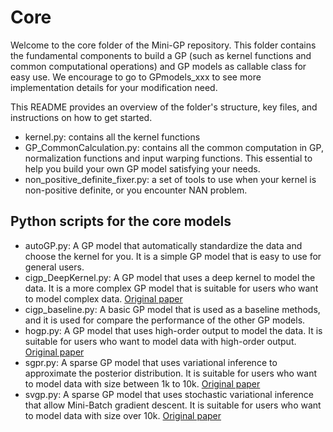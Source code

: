 # Core
Welcome to the core folder of the Mini-GP repository. This folder contains the fundamental components to build a GP (such as kernel functions and common computational operations) and GP models as callable class for easy use. We encourage to go to GPmodels_xxx to see more implementation details for your modification need.

This README provides an overview of the folder's structure, key files, and instructions on how to get started.
  - kernel.py: contains all the kernel functions
  - GP_CommonCalculation.py: contains all the common computation in GP, normalization functions and input warping functions. This essential to help you build your own GP model satisfying your needs. 
  - non_positive_definite_fixer.py: a set of tools to use when your kernel is non-positive definite, or you encounter NAN problem.

## Python scripts for the core models
  - autoGP.py: A GP model that automatically standardize the data and choose the kernel for you. It is a simple GP model that is easy to use for general users.
  - cigp_DeepKernel.py: A GP model that uses a deep kernel to model the data. It is a more complex GP model that is suitable for users who want to model complex data. [Original paper](https://arxiv.org/abs/1511.02222)
  - cigp_baseline.py: A basic GP model that is used as a baseline methods, and it is used for compare the performance of the other GP models.
  - hogp.py: A GP model that uses high-order output to model the data. It is suitable for users who want to model data with high-order output. [Original paper](https://proceedings.mlr.press/v89/zhe19a.html)
  - sgpr.py: A sparse GP model that uses variational inference to approximate the posterior distribution. It is suitable for users who want to model data with size between 1k to 10k. [Original paper](https://proceedings.mlr.press/v5/titsias09a/titsias09a.pdf)
  - svgp.py: A sparse GP model that uses stochastic variational inference that allow Mini-Batch gradient descent. It is suitable for users who want to model data with size over 10k. [Original paper](https://arxiv.org/abs/1411.2005)